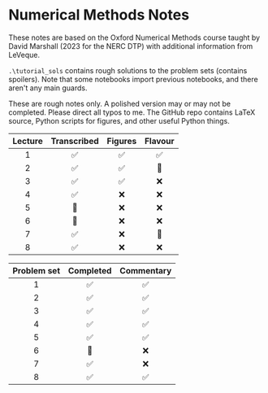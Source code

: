 # Numerical Methods Notes

These notes are based on the Oxford Numerical Methods course taught by David Marshall (2023 for the NERC DTP) with additional information from LeVeque.

`.\tutorial_sols` contains rough solutions to the problem sets (contains spoilers). Note that some notebooks import previous notebooks, and there aren't any main guards.

These are rough notes only. A polished version may or may not be completed. Please direct all typos to me. The GitHub repo contains LaTeX source, Python scripts for figures, and other useful Python things.

| Lecture | Transcribed  | Figures  | Flavour |
| :--: | :--: | :--: | :--: |
| 1 | ✅ | ✅ | ✅ |
| 2 | ✅ | ✅ | 🚧 |
| 3 | ✅ | ✅ | ❌ |
| 4 | ✅ | ❌ | ❌ |
| 5 | 🚧 | ❌ | ❌ |
| 6 | 🚧 | ❌ | ❌ |
| 7 | ✅ | ❌ | 🚧 |
| 8 | ✅ | ❌ | ❌ |


| Problem set | Completed | Commentary |
| :--: | :--: | :--: 
| 1 | ✅ | ✅ 
| 2 | ✅ | ✅ 
| 3 | ✅ | ✅  
| 4 | ✅ | ✅ 
| 5 | ✅ | ✅ 
| 6 | 🚧 | ❌ 
| 7 | ✅ | ❌ 
| 8 | ✅ | ✅